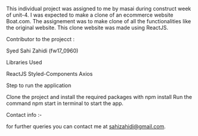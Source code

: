 This individual project was assigned to me by masai during construct week of unit-4. I was expected to make a clone of an ecommerce website Boat.com. The assignement was to make clone of all the functionalities like the original website. This clone website was made using ReactJS.



Contributor to the projecct :

Syed Sahi Zahidi (fw17_0960)



Libraries Used 

ReactJS
Styled-Components
Axios



Step to run the application 

Clone the project and install the required packages with npm install
Run the command npm start in terminal to start the app.


Contact info :-

for further queries you can contact me at sahizahidi@gmail.com.
